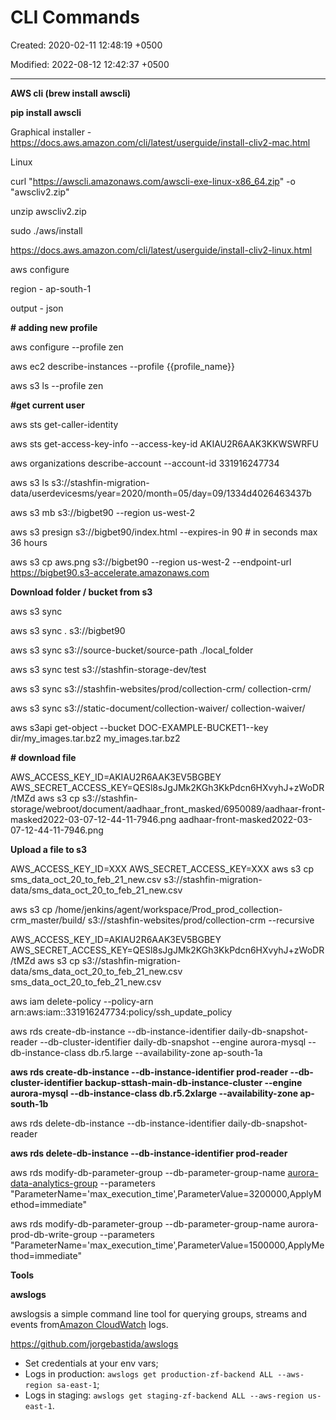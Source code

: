 # CLI Commands

Created: 2020-02-11 12:48:19 +0500

Modified: 2022-08-12 12:42:37 +0500

---

**AWS cli (brew install awscli)**

**pip install awscli**



Graphical installer - <https://docs.aws.amazon.com/cli/latest/userguide/install-cliv2-mac.html>



Linux

curl "<https://awscli.amazonaws.com/awscli-exe-linux-x86_64.zip>" -o "awscliv2.zip"

unzip awscliv2.zip

sudo ./aws/install

<https://docs.aws.amazon.com/cli/latest/userguide/install-cliv2-linux.html>



aws configure

region - ap-south-1

output - json



**# adding new profile**

aws configure --profile zen



aws ec2 describe-instances --profile {{profile_name}}

aws s3 ls --profile zen



**#get current user**

aws sts get-caller-identity



aws sts get-access-key-info --access-key-id AKIAU2R6AAK3KKWSWRFU

aws organizations describe-account --account-id 331916247734



aws s3 ls s3://stashfin-migration-data/userdevicesms/year=2020/month=05/day=09/1334d4026463437b



aws s3 mb s3://bigbet90 --region us-west-2

aws s3 presign s3://bigbet90/index.html --expires-in 90 # in seconds max 36 hours

aws s3 cp aws.png s3://bigbet90 --region us-west-2 --endpoint-url <https://bigbet90.s3-accelerate.amazonaws.com>



**Download folder / bucket from s3**

aws s3 sync

aws s3 sync . s3://bigbet90

aws s3 sync s3://source-bucket/source-path ./local_folder



aws s3 sync test s3://stashfin-storage-dev/test

aws s3 sync s3://stashfin-websites/prod/collection-crm/ collection-crm/

aws s3 sync s3://static-document/collection-waiver/ collection-waiver/



aws s3api get-object --bucket DOC-EXAMPLE-BUCKET1--key dir/my_images.tar.bz2 my_images.tar.bz2



**# download file**

AWS_ACCESS_KEY_ID=AKIAU2R6AAK3EV5BGBEY AWS_SECRET_ACCESS_KEY=QESl8sJgJMk2KGh3KkPdcn6HXvyhJ+zWoDR/tMZd aws s3 cp s3://stashfin-storage/webroot/document/aadhaar_front_masked/6950089/aadhaar-front-masked2022-03-07-12-44-11-7946.png aadhaar-front-masked2022-03-07-12-44-11-7946.png



**Upload a file to s3**

AWS_ACCESS_KEY_ID=XXX AWS_SECRET_ACCESS_KEY=XXX aws s3 cp sms_data_oct_20_to_feb_21_new.csv s3://stashfin-migration-data/sms_data_oct_20_to_feb_21_new.csv



aws s3 cp /home/jenkins/agent/workspace/Prod_prod_collection-crm_master/build/ s3://stashfin-websites/prod/collection-crm --recursive



AWS_ACCESS_KEY_ID=AKIAU2R6AAK3EV5BGBEY AWS_SECRET_ACCESS_KEY=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 aws s3 cp s3://stashfin-migration-data/sms_data_oct_20_to_feb_21_new.csv sms_data_oct_20_to_feb_21_new.csv



aws iam delete-policy --policy-arn arn:aws:iam::331916247734:policy/ssh_update_policy



aws rds create-db-instance --db-instance-identifier daily-db-snapshot-reader --db-cluster-identifier daily-db-snapshot --engine aurora-mysql --db-instance-class db.r5.large --availability-zone ap-south-1a

**aws rds create-db-instance --db-instance-identifier prod-reader --db-cluster-identifier backup-sttash-main-db-instance-cluster --engine aurora-mysql --db-instance-class db.r5.2xlarge --availability-zone ap-south-1b**



aws rds delete-db-instance --db-instance-identifier daily-db-snapshot-reader

**aws rds delete-db-instance --db-instance-identifier prod-reader**



aws rds modify-db-parameter-group --db-parameter-group-name [aurora-data-analytics-group](https://ap-south-1.console.aws.amazon.com/rds/home?region=ap-south-1#parameter-groups-detail:ids=aurora-data-analytics-group;type=DbParameterGroup;editing=false) --parameters "ParameterName='max_execution_time',ParameterValue=3200000,ApplyMethod=immediate"



aws rds modify-db-parameter-group --db-parameter-group-name aurora-prod-db-write-group --parameters "ParameterName='max_execution_time',ParameterValue=1500000,ApplyMethod=immediate"



**Tools**

**awslogs**

awslogsis a simple command line tool for querying groups, streams and events from[Amazon CloudWatch](http://aws.amazon.com/cloudwatch/) logs.



<https://github.com/jorgebastida/awslogs>
-   Set credentials at your env vars;
-   Logs in production: `awslogs get production-zf-backend ALL --aws-region sa-east-1`;
-   Logs in staging: `awslogs get staging-zf-backend ALL --aws-region us-east-1`.
